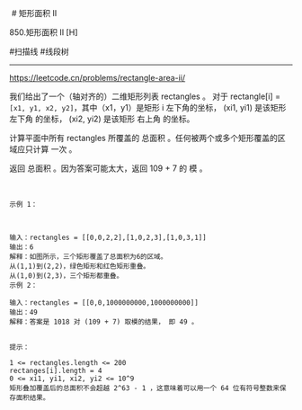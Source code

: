  # 矩形面积 II


850.矩形面积 II 
[H]

#扫描线
#线段树 

---


https://leetcode.cn/problems/rectangle-area-ii/

我们给出了一个（轴对齐的）二维矩形列表 rectangles 。 对于 rectangle[i] = `[x1, y1, x2, y2]`，其中（x1，y1）是矩形 i 左下角的坐标， (xi1, yi1) 是该矩形 左下角 的坐标， (xi2, yi2) 是该矩形 右上角 的坐标。

计算平面中所有 rectangles 所覆盖的 总面积 。任何被两个或多个矩形覆盖的区域应只计算 一次 。

返回 总面积 。因为答案可能太大，返回 109 + 7 的 模 。

 
```
示例 1：



输入：rectangles = [[0,0,2,2],[1,0,2,3],[1,0,3,1]]
输出：6
解释：如图所示，三个矩形覆盖了总面积为6的区域。
从(1,1)到(2,2)，绿色矩形和红色矩形重叠。
从(1,0)到(2,3)，三个矩形都重叠。
示例 2：

输入：rectangles = [[0,0,1000000000,1000000000]]
输出：49
解释：答案是 1018 对 (109 + 7) 取模的结果， 即 49 。
 

提示：

1 <= rectangles.length <= 200
rectanges[i].length = 4
0 <= xi1, yi1, xi2, yi2 <= 10^9
矩形叠加覆盖后的总面积不会超越 2^63 - 1 ，这意味着可以用一个 64 位有符号整数来保存面积结果。
```